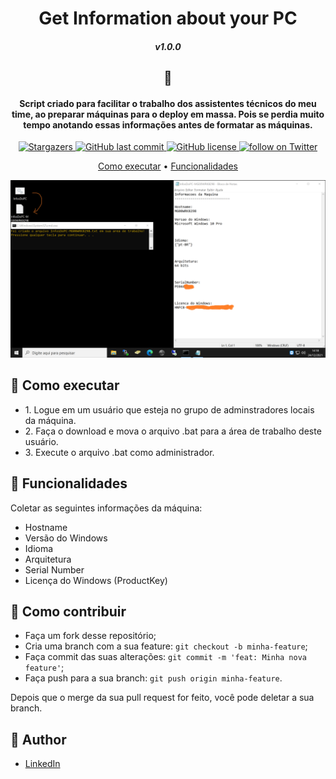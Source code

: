 <h1 align="center">   
  Get Information about your PC
</h1>
<h5 align="center">v1.0.0</h5>

<h2 align="center">📇</h2>

<h4 align="center">Script criado para facilitar o trabalho dos assistentes técnicos do meu time, ao preparar máquinas para o deploy em massa. Pois se perdia muito tempo anotando essas informações antes de formatar as máquinas.</h4>

<p align="center">
    <a href="https://github.com/Raphael-GC/get-inf-cmd/stargazers">
        <img alt="Stargazers" src="https://img.shields.io/github/stars/Raphael-GC/get-inf-cmd?style=social">
    </a>
    <a href="https://github.com/Raphael-GC/get-inf-cmd/commits/main">
        <img alt="GitHub last commit" src="https://img.shields.io/github/last-commit/Raphael-GC/get-inf-cmd">
    </a>
    <a href="https://github.com/Raphael-GC/get-inf-cmd/commits/main">
        <img alt="GitHub license" src="https://img.shields.io/github/license/Raphael-GC/get-inf-cmd?color=%27072009">
    </a>
    <a href="https://twitter.com/intent/follow?screen_name=_raphaelgc">
        <img src="https://img.shields.io/twitter/follow/_raphaelgc?style=social&logo=twitter"
            alt="follow on Twitter">
    </a>
    
</p>

<p align="center">
  <a href="# 🚀 Como ">Como executar</a> •
  <a href="# 💬 Funcionalidades">Funcionalidades</a>
</p>

![](https://github.com/Raphael-GC/get-inf-cmd/blob/main/assets/preview.png)


## 🚀 Como executar
<ul>
  <li> 1. Logue em um usuário que esteja no grupo de adminstradores locais da máquina. </li>

  <li> 2. Faça o download e mova o arquivo .bat para a área de trabalho deste usuário.</li>

  <li> 3. Execute o arquivo .bat como administrador. </li>

</ul>

## 💬 Funcionalidades
  Coletar as seguintes informações da máquina:
    <ul>
      <li>Hostname</li>
      <li>Versão do Windows</li>
      <li>Idioma</li>
      <li>Arquitetura</li>
      <li>Serial Number</li>
      <li>Licença do Windows (ProductKey)</li>
    </ul>

## 🤔 Como contribuir

- Faça um fork desse repositório;
- Cria uma branch com a sua feature: `git checkout -b minha-feature`;
- Faça commit das suas alterações: `git commit -m 'feat: Minha nova feature'`;
- Faça push para a sua branch: `git push origin minha-feature`.

Depois que o merge da sua pull request for feito, você pode deletar a sua branch.

## :pencil: Author

- <a href="https://www.linkedin.com/in/raphael-gc/" target="_blank">LinkedIn</a>